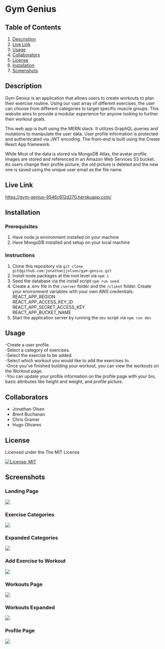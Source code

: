 # Gym Genius                         

## Table of Contents

1. [Description](#description)
2. [Live Link](#live-link)
3. [Usage](#usage)
4. [Collaborators](#collaborators)
5. [License](#license)
6. [Installation](#installation)
7. [Screenshots](#screenshots)

## Description

Gym Genius is an application that allows users to create workouts to plan their exercise routine. Using our vast array of different exercises, the user can choose from different categories to target specific muscle groups. This website aims to provide a modular experience for anyone looking to further their workout goals.

This web app is built using the MERN stack. It utilizes GraphQL queries and mutations to manipulate the user data. User profile information is protected and authenticated via JWT encoding. The front-end is built using the Create React App framework.

While Most of the data is stored via MongoDB Atlas, the avatar profile images are stored and referenced in an Amazon Web Services S3 bucket. As users change their profile picture, the old picture is deleted and the new one is saved using the unique user email as the file name. 

## Live Link                      

https://gym-genius-9546c612d270.herokuapp.com/               

## Installation                  

### Prerequisites                    
1. Have node.js environment installed on your machine
2. Have MongoDB installed and setup on your local machine                    

### Instructions                     
1. Clone this repository via `git clone git@github.com:jonathanjjolsen/gym-genius.git`
2. Install node packages at the root level via `npm i`
3. Seed the database via the install script `npm run seed` 
4. Create a .env file in the `/server` folder and the `/client` folder. Create your environment variables with your own AWS credentials:                
    REACT_APP_REGION                      
    REACT_APP_ACCESS_KEY_ID                            
    REACT_APP_SECRET_ACCESS_KEY                               
    REACT_APP_BUCKET_NAME        
5. Start the application server by running the `dev` script via `npm run dev`                 

## Usage

-Create a user profile.<br/>
-Select a category of exercises.<br/>
-Select the exercise to be added.<br/>
-Select which workout you would like to add the exercises to.<br/>
-Once you've finished building your workout, you can view the workouts on the Workout page.<br/>
-You can update your profile information on the profile page with your bio, basic attributes like height and weight, and profile picture.

## Collaborators
- Jonathan Olsen
- Brent Buchanan
- Chris Gramer
- Hugo Olivares                           

## License                             

Licensed under the The MIT License    
          
[![License: MIT](https://img.shields.io/badge/License-MIT-yellow.svg)](https://opensource.org/licenses/MIT)

## Screenshots                                     
                                       
### Landing Page                              
![](client/public/Screenshots/gymGenius1.png)                       
### Exercise Categories                              
![](client/public/Screenshots/gymGenius4.png)                         
### Expanded Categories                             
![](client/public/Screenshots/gymGenius5.png)         
### Add Exercise to Workout                                     
![](client/public/Screenshots/gymGenius6.png) 
### Workouts Page                                     
![](client/public/Screenshots/gymGenius7.png)     
### Workouts Expanded                                           
![](client/public/Screenshots/gymGenius8.png)  
### Profile Page       
![](client/public/Screenshots/gymGenius9.png)                         
 

